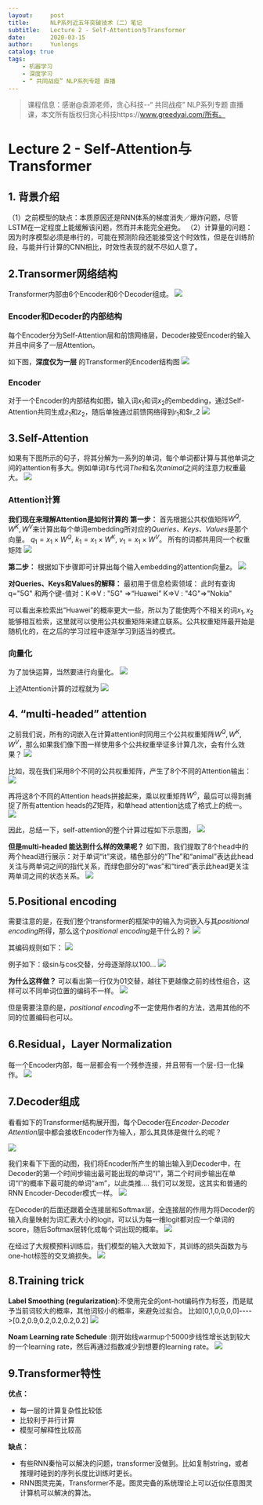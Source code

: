 ```yaml
---
layout:     post
title:      NLP系列近五年突破技术（二）笔记
subtitle:   Lecture 2 - Self-Attention与Transformer
date:       2020-03-15
author:     Yunlongs
catalog: true
tags:
    - 机器学习
    - 深度学习
    - “ 共同战疫” NLP系列专题 直播 
---
```


>课程信息：感谢@袁源老师，贪心科技--“ 共同战疫” NLP系列专题 直播课，本文所有版权归贪心科技https://www.greedyai.com/所有。

# Lecture 2 - Self-Attention与Transformer

## 1. 背景介绍
（1）之前模型的缺点：本质原因还是RNN体系的梯度消失／爆炸问题，尽管LSTM在一定程度上能缓解该问题，然而并未能完全避免。
（2）计算量的问题：因为时序模型必须是串行的，可能在预测阶段还能接受这个时效性，但是在训练阶段，与能并行计算的CNN相比，时效性表现的就不尽如人意了。

## 2.Transormer网络结构
Transformer内部由6个Encoder和6个Decoder组成。
![](https://yunlongs-1253041399.cos.ap-chengdu.myqcloud.com/image/NLP/GreedyAI-2/1.png)

### Encoder和Decoder的内部结构
每个Encoder分为Self-Attention层和前馈网络层，Decoder接受Encoder的输入并且中间多了一层Attention。

如下图，**深度仅为一层** 的Transformer的Encoder结构图
![](https://yunlongs-1253041399.cos.ap-chengdu.myqcloud.com/image/NLP/GreedyAI-2/2.png)

### Encoder
对于一个Encoder的内部结构如图，输入词$x_1$和词$x_2$的embedding，通过Self-Attention共同生成$z_1$和$z_2$，随后单独通过前馈网络得到$r_1$和$r_2
![](https://yunlongs-1253041399.cos.ap-chengdu.myqcloud.com/image/NLP/GreedyAI-2/3.png)

## 3.Self-Attention
如果有下图所示的句子，将其分解为一系列的单词，每个单词都计算与其他单词之间的attention有多大。例如单词*it*与代词*The*和名次*animal*之间的注意力权重最大。
![](https://yunlongs-1253041399.cos.ap-chengdu.myqcloud.com/image/NLP/GreedyAI-2/4.png)

### Attention计算
**我们现在来理解Attention是如何计算的**
**第一步：** 首先根据公共权值矩阵$W^Q,W^K,W^V$来计算出每个单词embedding所对应的*Queries、Keys、Values*是那个向量。
$q_1 = x_1 \times W^Q$,
$k_1 = x_1 \times W^K$,
$v_1 = x_1 \times W^V$。
所有的词都共用同一个权重矩阵
![](https://yunlongs-1253041399.cos.ap-chengdu.myqcloud.com/image/NLP/GreedyAI-2/5.png)

**第二步：** 根据如下步骤即可计算出每个输入embedding的attention向量$z$。
![](https://yunlongs-1253041399.cos.ap-chengdu.myqcloud.com/image/NLP/GreedyAI-2/6.png)

**对Queries、Keys和Values的解释：** 最初用于信息检索领域：
此时有查询q="5G"
和两个键-值对：K=>V : "5G" =>“Huawei”
K=>V : "4G"=>"Nokia"

可以看出来检索出“Huawei”的概率更大一些，所以为了能使两个不相关的词$x_1,x_2$能够相互检索，这里就可以使用公共权重矩阵来建立联系。公共权重矩阵最开始是随机化的，在之后的学习过程中逐渐学习到适当的模式。

### 向量化
为了加快运算，当然要进行向量化。
![](https://yunlongs-1253041399.cos.ap-chengdu.myqcloud.com/image/NLP/GreedyAI-2/7.png)

上述Attention计算的过程就为
![](https://yunlongs-1253041399.cos.ap-chengdu.myqcloud.com/image/NLP/GreedyAI-2/8.png)

## 4. “multi-headed” attention
之前我们说，所有的词嵌入在计算attention时同用三个公共权重矩阵$W^Q,W^K,W^V$，那么如果我们像下图一样使用多个公共权重举证多计算几次，会有什么效果？
![](https://yunlongs-1253041399.cos.ap-chengdu.myqcloud.com/image/NLP/GreedyAI-2/9.png)

比如，现在我们采用8个不同的公共权重矩阵，产生了8个不同的Attention输出：
![](https://yunlongs-1253041399.cos.ap-chengdu.myqcloud.com/image/NLP/GreedyAI-2/10.png)

再将这8个不同的Attention heads拼接起来，乘以权重矩阵$W^o$，最后可以得到捕捉了所有attention heads的$Z$矩阵，和单head attention达成了格式上的统一。
![](https://yunlongs-1253041399.cos.ap-chengdu.myqcloud.com/image/NLP/GreedyAI-2/11.png)

因此，总结一下，self-attention的整个计算过程如下示意图，
![](https://yunlongs-1253041399.cos.ap-chengdu.myqcloud.com/image/NLP/GreedyAI-2/12.png)

**但是multi-headed 能达到什么样的效果呢？**
如下图，我们提取了8个head中的两个head进行展示：对于单词“it”来说，橘色部分的“The”和“animal”表达此head关注与两单词之间的指代关系，而绿色部分的“was”和“tired”表示此head更关注两单词之间的状态关系。
![](https://yunlongs-1253041399.cos.ap-chengdu.myqcloud.com/image/NLP/GreedyAI-2/13.png)

## 5.Positional encoding
需要注意的是，在我们整个transformer的框架中的输入为词嵌入与其*positional encoding*所得，那么这个*positional encoding*是干什么的？
![](https://yunlongs-1253041399.cos.ap-chengdu.myqcloud.com/image/NLP/GreedyAI-2/14.png)

其编码规则如下：
![](https://yunlongs-1253041399.cos.ap-chengdu.myqcloud.com/image/NLP/GreedyAI-2/15.png)

例子如下：级sin与cos交替，分母逐渐除以100...
![](https://yunlongs-1253041399.cos.ap-chengdu.myqcloud.com/image/NLP/GreedyAI-2/16.png)

**为什么这样做？**
可以看出第一行仅为01交替，越往下更越像之前的线性组合，这样可以不同单词位置的编码不一样。
![](https://yunlongs-1253041399.cos.ap-chengdu.myqcloud.com/image/NLP/GreedyAI-2/17.png)

但是需要注意的是，*positional encoding*不一定使用作者的方法，选用其他的不同的位置编码也可以。

## 6.Residual，Layer Normalization
每一个Encoder内部，每一层都会有一个残参连接，并且带有一个层-归一化操作。
![](https://yunlongs-1253041399.cos.ap-chengdu.myqcloud.com/image/NLP/GreedyAI-2/18.png)

## 7.Decoder组成
看看如下的Transformer结构展开图，每个Decoder在*Encoder-Decoder Attention*层中都会接收Encoder作为输入，那么其具体是做什么的呢？

![](https://yunlongs-1253041399.cos.ap-chengdu.myqcloud.com/image/NLP/GreedyAI-2/19.png)

我们来看下下面的动图，我们将Encoder所产生的输出输入到Decoder中，在Decoder的第一个时间步输出最可能出现的单词“I”，第二个时间步输出在单词“I”的概率下最可能的单词“am”，以此类推....
我们可以发现，这其实和普通的RNN Encoder-Decoder模式一样。
![](https://yunlongs-1253041399.cos.ap-chengdu.myqcloud.com/image/NLP/GreedyAI-2/19.gif)

在Decoder的后面还跟着全连接层和Softmax层，全连接层的作用为将Decoder的输入向量映射为词汇表大小的logit，可以认为每一维logit都对应一个单词的score，随后Softmax层转化成每个词出现的概率。
![](https://yunlongs-1253041399.cos.ap-chengdu.myqcloud.com/image/NLP/GreedyAI-2/20.png)

在经过了大规模预料训练后，我们模型的输入大致如下，其训练的损失函数为与one-hot标签的交叉熵损失。
![](https://yunlongs-1253041399.cos.ap-chengdu.myqcloud.com/image/NLP/GreedyAI-2/21.png)

## 8.Training trick
**Label Smoothing (regularization)**:不使用完全的ont-hot编码作为标签，而是赋予当前词较大的概率，其他词较小的概率，来避免过拟合。
比如[0,1,0,0,0,0]---->[0.2,0.9,0.2,0.2,0.2,0.2]
![](https://yunlongs-1253041399.cos.ap-chengdu.myqcloud.com/image/NLP/GreedyAI-2/22.png)

**Noam Learning rate Schedule** :刚开始线warmup个5000步线性增长达到较大的一个learning rate，然后再通过指数减少到想要的learning rate。
![](https://yunlongs-1253041399.cos.ap-chengdu.myqcloud.com/image/NLP/GreedyAI-2/23.png)

## 9.Transformer特性

**优点：**
- 每一层的计算复杂性比较低
- 比较利于并行计算
- 模型可解释性比较高

**缺点：**
- 有些RNN秦怡可以解决的问题，transformer没做到。比如复制string，或者推理时碰到的序列长度比训练时更长。
- RNN图灵完美，Transformer不是。图灵完备的系统理论上可以近似任意图灵计算机可以解决的算法。